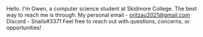 Hello. I'm Owen, a computer science student at Skidmore College. 
The best way to reach me is through:
  My personal email - oritzau2021@gmail.com
  Discord - Snails#3371
Feel free to reach out with questions, concerns, or opportunities!
